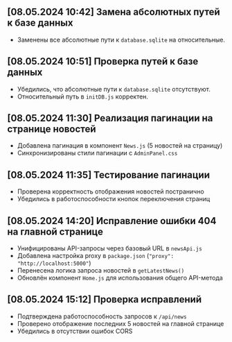## [08.05.2024 10:42] Замена абсолютных путей к базе данных
- Заменены все абсолютные пути к `database.sqlite` на относительные.

## [08.05.2024 10:51] Проверка путей к базе данных
- Убедились, что абсолютные пути к `database.sqlite` отсутствуют.
- Относительный путь в `initDB.js` корректен.

## [08.05.2024 11:30] Реализация пагинации на странице новостей
- Добавлена пагинация в компонент `News.js` (5 новостей на страницу)
- Синхронизированы стили пагинации с `AdminPanel.css`

## [08.05.2024 11:35] Тестирование пагинации
- Проверена корректность отображения новостей постранично
- Убедились в работоспособности кнопок переключения страниц

## [08.05.2024 14:20] Исправление ошибки 404 на главной странице
- Унифицированы API-запросы через базовый URL в `newsApi.js`
- Добавлена настройка proxy в `package.json` (`"proxy": "http://localhost:5000"`)
- Перенесена логика запроса новостей в `getLatestNews()`
- Обновлён компонент `Home.js` для использования общего API-метода

## [08.05.2024 15:12] Проверка исправлений
- Подтверждена работоспособность запросов к `/api/news`
- Проверено отображение последних 5 новостей на главной странице
- Убедились в отсутствии ошибок CORS